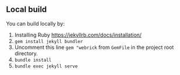 ## Local build

You can build locally by:

1. Installing Ruby https://jekyllrb.com/docs/installation/
2. `gem install jekyll bundler`
3. Uncomment this line `gem "webrick` from `GemFile` in the project root directory.
4. `bundle install`
5. `bundle exec jekyll serve`
